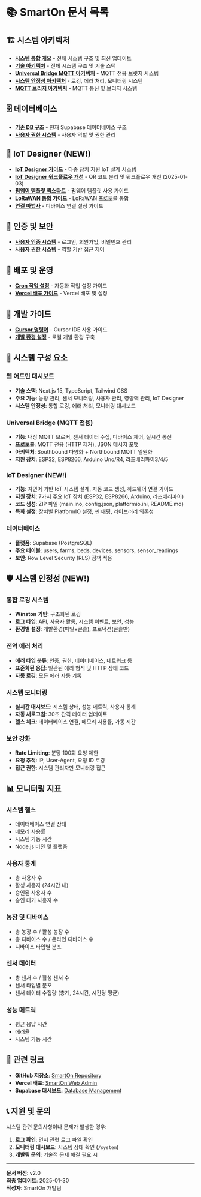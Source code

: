 # 📚 SmartOn 문서 목록

## 🏗️ 시스템 아키텍처
- [**시스템 통합 개요**](./SYSTEM_INTEGRATION_OVERVIEW.md) - 전체 시스템 구조 및 최신 업데이트
- [**기술 아키텍처**](./TECHNICAL_ARCHITECTURE.md) - 전체 시스템 구조 및 기술 스택
- [**Universal Bridge MQTT 아키텍처**](./UNIVERSAL_BRIDGE_MQTT_ARCHITECTURE.md) - MQTT 전용 브릿지 시스템
- [**시스템 안정성 아키텍처**](./SYSTEM_STABILITY_ARCHITECTURE.md) - 로깅, 에러 처리, 모니터링 시스템
- [**MQTT 브리지 아키텍처**](./MQTT_BRIDGE_ARCHITECTURE.md) - MQTT 통신 및 브리지 시스템

## 🗄️ 데이터베이스
- [**기존 DB 구조**](./EXISTING_DB_STRUCTURE.md) - 현재 Supabase 데이터베이스 구조
- [**사용자 권한 시스템**](./USER_PERMISSION_SYSTEM.md) - 사용자 역할 및 권한 관리

## 🔧 IoT Designer (NEW!)
- [**IoT Designer 가이드**](./13_IOT_DESIGNER.md) - 다중 장치 지원 IoT 설계 시스템
- [**IoT Designer 워크플로우 개선**](./IOT_DESIGNER_WORKFLOW_UPDATE_2025_01_03.md) - QR 코드 분리 및 워크플로우 개선 (2025-01-03)
- [**펌웨어 템플릿 퀵스타트**](./14_FIRMWARE_TEMPLATES_QUICKSTART.md) - 펌웨어 템플릿 사용 가이드
- [**LoRaWAN 통합 가이드**](./15_LORAWAN_INTEGRATION_GUIDE.md) - LoRaWAN 프로토콜 통합
- [**연결 마법사**](./15_CONNECTION_WIZARD.md) - 디바이스 연결 설정 가이드

## 🔐 인증 및 보안
- [**사용자 인증 시스템**](./USER_AUTH_SYSTEM.md) - 로그인, 회원가입, 비밀번호 관리
- [**사용자 권한 시스템**](./USER_PERMISSION_SYSTEM.md) - 역할 기반 접근 제어

## 🚀 배포 및 운영
- [**Cron 작업 설정**](./CRON_SETUP.md) - 자동화 작업 설정 가이드
- [**Vercel 배포 가이드**](./VERCEL_DEPLOYMENT.md) - Vercel 배포 및 설정

## 📱 개발 가이드
- [**Cursor 명령어**](./CURSOR_COMMANDS.md) - Cursor IDE 사용 가이드
- [**개발 환경 설정**](./DEVELOPMENT_SETUP.md) - 로컬 개발 환경 구축

## 🔧 시스템 구성 요소

### 웹 어드민 대시보드
- **기술 스택**: Next.js 15, TypeScript, Tailwind CSS
- **주요 기능**: 농장 관리, 센서 모니터링, 사용자 관리, 영양액 관리, IoT Designer
- **시스템 안정성**: 통합 로깅, 에러 처리, 모니터링 대시보드

### Universal Bridge (MQTT 전용)
- **기능**: 내장 MQTT 브로커, 센서 데이터 수집, 디바이스 제어, 실시간 통신
- **프로토콜**: MQTT 전용 (HTTP 제거), JSON 메시지 포맷
- **아키텍처**: Southbound 다양화 + Northbound MQTT 일원화
- **지원 장치**: ESP32, ESP8266, Arduino Uno/R4, 라즈베리파이3/4/5

### IoT Designer (NEW!)
- **기능**: 자연어 기반 IoT 시스템 설계, 자동 코드 생성, 하드웨어 연결 가이드
- **지원 장치**: 7가지 주요 IoT 장치 (ESP32, ESP8266, Arduino, 라즈베리파이)
- **코드 생성**: ZIP 파일 (main.ino, config.json, platformio.ini, README.md)
- **특화 설정**: 장치별 PlatformIO 설정, 핀 매핑, 라이브러리 의존성

### 데이터베이스
- **플랫폼**: Supabase (PostgreSQL)
- **주요 테이블**: users, farms, beds, devices, sensors, sensor_readings
- **보안**: Row Level Security (RLS) 정책 적용

## 🛡️ 시스템 안정성 (NEW!)

### 통합 로깅 시스템
- **Winston 기반**: 구조화된 로깅
- **로그 타입**: API, 사용자 활동, 시스템 이벤트, 보안, 성능
- **환경별 설정**: 개발환경(파일+콘솔), 프로덕션(콘솔만)

### 전역 에러 처리
- **에러 타입 분류**: 인증, 권한, 데이터베이스, 네트워크 등
- **표준화된 응답**: 일관된 에러 형식 및 HTTP 상태 코드
- **자동 로깅**: 모든 에러 자동 기록

### 시스템 모니터링
- **실시간 대시보드**: 시스템 상태, 성능 메트릭, 사용자 통계
- **자동 새로고침**: 30초 간격 데이터 업데이트
- **헬스 체크**: 데이터베이스 연결, 메모리 사용률, 가동 시간

### 보안 강화
- **Rate Limiting**: 분당 100회 요청 제한
- **요청 추적**: IP, User-Agent, 요청 ID 로깅
- **접근 권한**: 시스템 관리자만 모니터링 접근

## 📊 모니터링 지표

### 시스템 헬스
- 데이터베이스 연결 상태
- 메모리 사용률
- 시스템 가동 시간
- Node.js 버전 및 플랫폼

### 사용자 통계
- 총 사용자 수
- 활성 사용자 (24시간 내)
- 승인된 사용자 수
- 승인 대기 사용자 수

### 농장 및 디바이스
- 총 농장 수 / 활성 농장 수
- 총 디바이스 수 / 온라인 디바이스 수
- 디바이스 타입별 분포

### 센서 데이터
- 총 센서 수 / 활성 센서 수
- 센서 타입별 분포
- 센서 데이터 수집량 (총계, 24시간, 시간당 평균)

### 성능 메트릭
- 평균 응답 시간
- 에러율
- 시스템 가동 시간

## 🔗 관련 링크

- **GitHub 저장소**: [SmartOn Repository](https://github.com/velomano/smart_on)
- **Vercel 배포**: [SmartOn Web Admin](https://web-admin-smart-on.vercel.app)
- **Supabase 대시보드**: [Database Management](https://supabase.com/dashboard)

## 📞 지원 및 문의

시스템 관련 문의사항이나 문제가 발생한 경우:

1. **로그 확인**: 먼저 관련 로그 파일 확인
2. **모니터링 대시보드**: 시스템 상태 확인 (`/system`)
3. **개발팀 문의**: 기술적 문제 해결 필요 시

---

**문서 버전**: v2.0  
**최종 업데이트**: 2025-01-30  
**작성자**: SmartOn 개발팀
